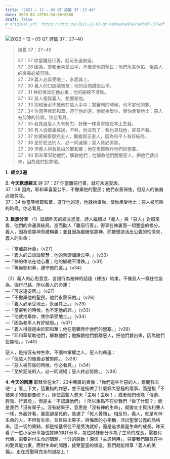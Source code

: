 ```yaml
---
title: "2022 – 12 – 03 QT 詩篇 37：27~40"
date: 2025-04-12T01:54:56+0800
draft: false
# original_url: https://cmtc.tw/2022-12-03-qt-%e8%a9%a9%e7%af%87-37%ef%bc%9a2740
---
```


![2022 – 12 – 03 QT 詩篇 37：27\~40](/images/qt.jpg  "2022 – 12 – 03 QT 詩篇 37：27\~40")

> 詩篇 37：27\~40
>
> 37：27 你當離惡行善，就可永遠安居。  
> 37：28 因為，耶和華喜愛公平，不撇棄他的聖民；他們永蒙保佑，但惡人的後裔必被剪除。  
> 37：29 義人必承受地土，永居其上。  
> 37：30 義人的口談論智慧；他的舌頭講說公平。  
> 37：31 神的律法在他心裏；他的腳總不滑跌。  
> 37：32 惡人窺探義人，想要殺他。  
> 37：33 耶和華必不撇他在惡人手中；當審判的時候，也不定他的罪。  
> 37：34 你當等候耶和華，遵守他的道，他就抬舉你，使你承受地土；惡人被剪除的時候，你必看見。  
> 37：35 我見過惡人大有勢力，好像一棵青翠樹在本土生發。  
> 37：36 有人從那裏經過，不料，他沒有了；我也尋找他，卻尋不著。  
> 37：37 你要細察那完全人，觀看那正直人，因為和平人有好結局。  
> 37：38 至於犯法的人，必一同滅絕；惡人終必剪除。  
> 37：39 但義人得救是由於耶和華；他在患難時作他們的營寨。  
> 37：40 耶和華幫助他們，解救他們；他解救他們脫離惡人，把他們救出來，因為他們投靠他。

**1.  經文3遍**

**2. 今天默想經文**
詩 37：27 你當離惡行善，就可永遠安居。  
37：28 因為，耶和華喜愛公平，不撇棄他的聖民；他們永蒙保佑，但惡人的後裔必被剪除。  
37：34 你當等候耶和華，遵守他的道，他就抬舉你，使你承受地土；惡人被剪除的時候，你必看見。

**3. 默想分享**
（1）延續昨天的經文進度，詩人繼續以「義人」與「惡人」對照來看，他們的命運與結局，進而勸人「離惡行善」，得享在神裏面一切豐盛的福分。義人，因為信靠神而被稱義；並且因為繼續信靠神，而被塑造活出公義的性情來，義人的生命：

—「當離惡行善」（v27）  
—「義人的口談論智慧；他的舌頭講說公平。」（v30）  
—「神的律法在他心裏；他的腳總不滑跌。」（v31）  
—「等候耶和華，遵守他的道。」（v34）

（2）義人的心思意念、言語行為被神的話語（律法）約束，不像惡人一樣任性妄為，偏行己路，所以義人的命運：  
—「可永遠安居。」（v27）  
—「不撇棄他的聖民，他們永蒙保佑。」（v28）  
—「義人必承受地土，永居其上。」（v29）  
—「當審判的時候，也不定他的罪。」（v33）  
—「他就抬舉你，使你承受地土。」（v34）  
—「因為和平人有好結局。」（v37）  
—「義人得救是由於耶和華；他在患難時作他們的營寨。」（v39）  
—「耶和華幫助他們，解救他們；他解救他們脫離惡人，把他們救出來，因為他們投靠他。」（v40）

惡人，是指沒有神生命，不讓神掌權之人，惡人的命運：  
—「但惡人的後裔必被剪除。」（v28）  
—「惡人被剪除的時候，你必看見。」（v34）  
—「至於犯法的人，必一同滅絕；惡人終必剪除。」（v38）

**4. 今天的回應**
耶穌曾在太7：23中嚴厲的責備：「你們這些作惡的人，離開我去吧！」看上下文，這裏指的作惡，並不是指做了什麼罪大惡極的壞事，而是指「不結果子的樹都要砍下」，即使這些人整天「主啊！主啊！」或者他們也能「傳道、趕鬼、行異能」，但是主「不認識他們」！所以重點不在於我們「做了什麼？」而是我們「沒有果子」。沒有結果子，意思是「沒有神的生命」，就像文士與法利賽人一樣，外面好看，裏面卻是死的，裝滿了「死人骨頭」。相反的，義人，就是有神生命的人，不但有生命，並且結出果子，與悔改的心相稱，活出聖潔公義的品格來。這一切的重點，都是指基督徒不是受洗就好，而是追求屬靈生命的成長。昨天看了一位小家分享幾位姊妹的QT分享，每位姊妹都分享為了生命的成長，需要付代價，需要對付生命的問題，十分的感動！深信「主恩夠用」，只要我們願意在神的愛與能力裏，面對生命的問題，接受聖靈的塑造，我們就能得享「義人的美福」，走在成聖與完全的道路上！

